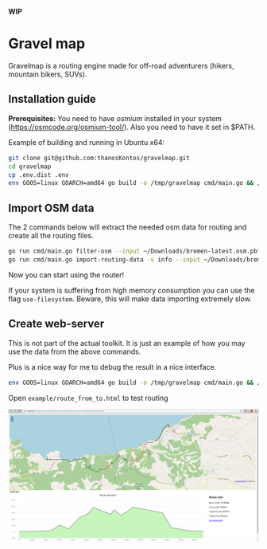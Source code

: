 **WIP**

# Gravel map

Gravelmap is a routing engine made for off-road adventurers (hikers, mountain bikers, SUVs).

## Installation guide

**Prerequisites:** You need to have *osmium* installed in your system (https://osmcode.org/osmium-tool/). Also you need to have it set in $PATH.

Example of building and running in Ubuntu x64:

```bash
git clone git@github.com:thanosKontos/gravelmap.git
cd gravelmap
cp .env.dist .env
env GOOS=linux GOARCH=amd64 go build -o /tmp/gravelmap cmd/main.go && /tmp/gravelmap version
```

## Import OSM data

The 2 commands below will extract the needed osm data for routing and create all the routing files.

```bash
go run cmd/main.go filter-osm --input ~/Downloads/bremen-latest.osm.pbf --output ~/Downloads/bremen_for_routing.osm.pbf
go run cmd/main.go import-routing-data -v info --input ~/Downloads/bremen_for_routing.osm.pbf
```

Now you can start using the router!

If your system is suffering from high memory consumption you can use the flag `use-filesystem`. Beware, this will make data importing extremely slow.

## Create web-server

This is not part of the actual toolkit. It is just an example of how you may use the data from the above commands.

Plus is a nice way for me to debug the result in a nice interface.

```bash
env GOOS=linux GOARCH=amd64 go build -o /tmp/gravelmap cmd/main.go && /tmp/gravelmap create-web-server
```

Open `example/route_from_to.html` to test routing

![](resources/example_website.png)
